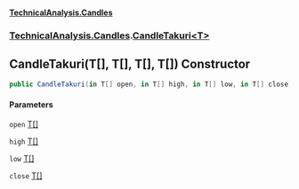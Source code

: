 #### [TechnicalAnalysis.Candles](TechnicalAnalysis.Candles.md 'TechnicalAnalysis.Candles')
### [TechnicalAnalysis.Candles](TechnicalAnalysis.Candles.md#TechnicalAnalysis.Candles 'TechnicalAnalysis.Candles').[CandleTakuri&lt;T&gt;](CandleTakuri_T_.md 'TechnicalAnalysis.Candles.CandleTakuri<T>')

## CandleTakuri(T[], T[], T[], T[]) Constructor

```csharp
public CandleTakuri(in T[] open, in T[] high, in T[] low, in T[] close);
```
#### Parameters

<a name='TechnicalAnalysis.Candles.CandleTakuri_T_.CandleTakuri(T[],T[],T[],T[]).open'></a>

`open` [T](CandleTakuri_T_.md#TechnicalAnalysis.Candles.CandleTakuri_T_.T 'TechnicalAnalysis.Candles.CandleTakuri<T>.T')[[]](https://docs.microsoft.com/en-us/dotnet/api/System.Array 'System.Array')

<a name='TechnicalAnalysis.Candles.CandleTakuri_T_.CandleTakuri(T[],T[],T[],T[]).high'></a>

`high` [T](CandleTakuri_T_.md#TechnicalAnalysis.Candles.CandleTakuri_T_.T 'TechnicalAnalysis.Candles.CandleTakuri<T>.T')[[]](https://docs.microsoft.com/en-us/dotnet/api/System.Array 'System.Array')

<a name='TechnicalAnalysis.Candles.CandleTakuri_T_.CandleTakuri(T[],T[],T[],T[]).low'></a>

`low` [T](CandleTakuri_T_.md#TechnicalAnalysis.Candles.CandleTakuri_T_.T 'TechnicalAnalysis.Candles.CandleTakuri<T>.T')[[]](https://docs.microsoft.com/en-us/dotnet/api/System.Array 'System.Array')

<a name='TechnicalAnalysis.Candles.CandleTakuri_T_.CandleTakuri(T[],T[],T[],T[]).close'></a>

`close` [T](CandleTakuri_T_.md#TechnicalAnalysis.Candles.CandleTakuri_T_.T 'TechnicalAnalysis.Candles.CandleTakuri<T>.T')[[]](https://docs.microsoft.com/en-us/dotnet/api/System.Array 'System.Array')
